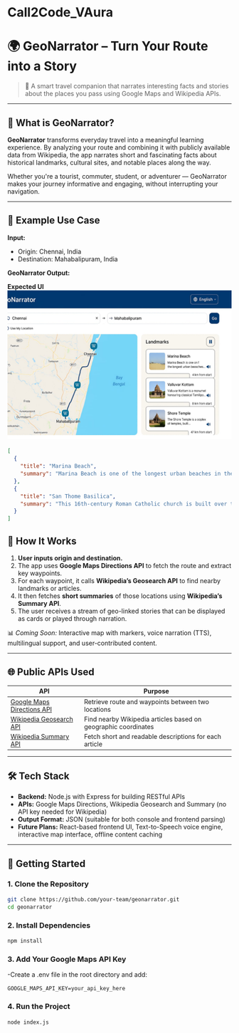 # Call2Code_VAura

# 🌍 GeoNarrator – Turn Your Route into a Story

> 🚗 A smart travel companion that narrates interesting facts and stories about the places you pass using Google Maps and Wikipedia APIs.

---

## 🧠 What is GeoNarrator?

**GeoNarrator** transforms everyday travel into a meaningful learning experience. By analyzing your route and combining it with publicly available data from Wikipedia, the app narrates short and fascinating facts about historical landmarks, cultural sites, and notable places along the way.

Whether you're a tourist, commuter, student, or adventurer — GeoNarrator makes your journey informative and engaging, without interrupting your navigation.

---

## 📍 Example Use Case

**Input:**
- Origin: Chennai, India
- Destination: Mahabalipuram, India

**GeoNarrator Output:**

**Expected UI**
![GeoNarrator UI](./assets/ui-preview.jpeg)

```json
[
  {
    "title": "Marina Beach",
    "summary": "Marina Beach is one of the longest urban beaches in the world, playing a key role in Chennai’s cultural identity."
  },
  {
    "title": "San Thome Basilica",
    "summary": "This 16th-century Roman Catholic church is built over the tomb of Saint Thomas the Apostle."
  }
]
```

## 🔧 How It Works

1. **User inputs origin and destination.**
2. The app uses **Google Maps Directions API** to fetch the route and extract key waypoints.
3. For each waypoint, it calls **Wikipedia’s Geosearch API** to find nearby landmarks or articles.
4. It then fetches **short summaries** of those locations using **Wikipedia’s Summary API**.
5. The user receives a stream of geo-linked stories that can be displayed as cards or played through narration.

📊 _Coming Soon:_ Interactive map with markers, voice narration (TTS), multilingual support, and user-contributed content.

---

## 🌐 Public APIs Used

| API | Purpose |
|-----|---------|
| [Google Maps Directions API](https://developers.google.com/maps/documentation/directions/start) | Retrieve route and waypoints between two locations |
| [Wikipedia Geosearch API](https://www.mediawiki.org/wiki/API:Geosearch) | Find nearby Wikipedia articles based on geographic coordinates |
| [Wikipedia Summary API](https://en.wikipedia.org/api/rest_v1/#/Page%20content/get_page_summary__title_) | Fetch short and readable descriptions for each article |

---

## 🛠 Tech Stack

- **Backend:** Node.js with Express for building RESTful APIs  
- **APIs:** Google Maps Directions, Wikipedia Geosearch and Summary (no API key needed for Wikipedia)  
- **Output Format:** JSON (suitable for both console and frontend parsing)  
- **Future Plans:** React-based frontend UI, Text-to-Speech voice engine, interactive map interface, offline content caching

---

## 🚀 Getting Started

### 1. Clone the Repository

```bash
git clone https://github.com/your-team/geonarrator.git
cd geonarrator
```

### 2. Install Dependencies
```bash
npm install
```

### 3. Add Your Google Maps API Key

-Create a .env file in the root directory and add:
```env
GOOGLE_MAPS_API_KEY=your_api_key_here
```

### 4. Run the Project

```bash
node index.js
```
